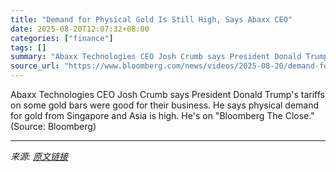 ```yaml
---
title: "Demand for Physical Gold Is Still High, Says Abaxx CEO"
date: 2025-08-20T12:07:32+08:00
categories: ["finance"]
tags: []
summary: "Abaxx Technologies CEO Josh Crumb says President Donald Trump's tariffs on some gold bars were good for their business. He says physical demand for gold from Singapore and Asia is high. He's on \"Bloom"
source_url: "https://www.bloomberg.com/news/videos/2025-08-20/demand-for-physical-gold-is-still-high-says-abaxx-ceo"
---
```


Abaxx Technologies CEO Josh Crumb says President Donald Trump's tariffs on some gold bars were good for their business. He says physical demand for gold from Singapore and Asia is high. He's on "Bloomberg The Close." (Source: Bloomberg)

---

*来源: [原文链接](https://www.bloomberg.com/news/videos/2025-08-20/demand-for-physical-gold-is-still-high-says-abaxx-ceo)*
